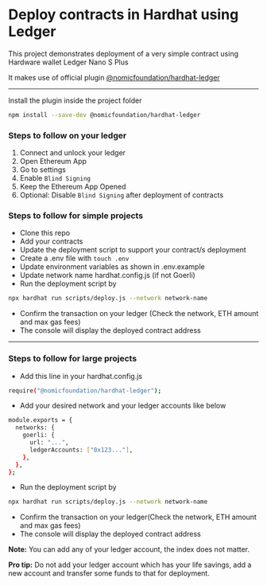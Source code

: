 # Deploy contracts in Hardhat using Ledger

This project demonstrates deployment of a very simple contract using Hardware wallet Ledger Nano S Plus

It makes use of official plugin [@nomicfoundation/hardhat-ledger](https://github.com/NomicFoundation/hardhat/releases/tag/%40nomicfoundation%2Fhardhat-ledger%401.0.0 "hardhat-ledger")

---

Install the plugin inside the project folder
```sh
npm install --save-dev @nomicfoundation/hardhat-ledger
```

### Steps to follow on your ledger
1. Connect and unlock your ledger
2. Open Ethereum App
3. Go to settings
4. Enable `Blind Signing`
5. Keep the Ethereum App Opened
6. Optional: Disable `Blind Signing` after deployment of contracts


### Steps to follow for simple projects
* Clone this repo
* Add your contracts
* Update the deployment script to support your contract/s deployment
* Create a .env file with `touch .env`
* Update environment variables as shown in .env.example
* Update network name hardhat.config.js (if not Goerli)
* Run the deployment script by
```sh
npx hardhat run scripts/deploy.js --network network-name
```
* Confirm the transaction on your ledger (Check the network, ETH amount and max gas fees)
* The console will display the deployed contract address

---

### Steps to follow for large projects
* Add this line in your hardhat.config.js
```sh
require("@nomicfoundation/hardhat-ledger");
```
* Add your desired network and your ledger accounts like below
```sh
module.exports = {
  networks: {
    goerli: {
      url: "...",
      ledgerAccounts: ["0x123..."],
    },
  },
};
```
* Run the deployment script by
```sh
npx hardhat run scripts/deploy.js --network network-name
```
* Confirm the transaction on your ledger(Check the network, ETH amount and max gas fees)
* The console will display the deployed contract address

**Note:** You can add any of your ledger account, the index does not matter.

**Pro tip:** Do not add your ledger account which has your life savings, add a new account and transfer some funds to that for deployment.
